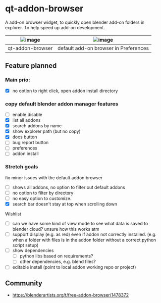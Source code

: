 # qt-addon-browser
A add-on browser widget, to quickly open blender add-on folders in explorer.
To help speed up add-on development.

| ![image](https://github.com/hannesdelbeke/qt-addon-browser/assets/3758308/6406ff21-28eb-47fc-a9c5-e530c98789c1) | ![image](https://github.com/hannesdelbeke/qt-addon-browser/assets/3758308/9ce48dba-dc13-497e-9b16-9d380966bbd8) |
| -- | -- |
| qt-addon-browser  | default add-on browser in Preferences  | 

## Feature planned

### Main prio:
- [x] no option to right click, open addon install directory

### copy default blender addon manager features
- [ ] enable disable
- [x] list all addons
- [x] search addons by name
- [x] show explorer path (but no copy)
- [x] docs button
- [ ] bug report button
- [ ] preferences
- [ ] addon install

### Stretch goals
fix minor issues with the default addon browser 
- [ ] shows all addons, no option to filter out default addons
- [ ] no option to filter by directory
- [ ] no easy option to customize.
- [x] search bar doesn't stay at top when scrolling down

Wishlist
- [ ] can we have some kind of view mode to see what data is saved to blender cloud?
  unsure how this works atm
- [ ] support display (e.g. as red) even if addon not correctly installed. (e.g. when a folder with files is in the addon folder without a correct python script setup)
- [ ] show dependencies
	- [ ] python libs based on requirements?
	- [ ] other dependencies, e.g. blend files?
- [ ] editable install (point to local addon working repo or project)

## Community
- https://blenderartists.org/t/free-addon-browser/1478372
